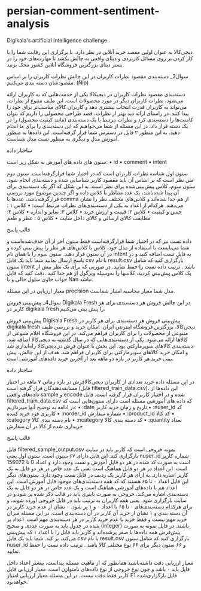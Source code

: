 # persian-comment-sentiment-analysis
Digikala's artificial intelligence challenge



دیجی‌کالا به عنوان اولین مقصد خرید آنلاین در نظر دارد، با برگزاری این رقابت شما را با کار کردن بر روی مسائل کاربردی و دیتای واقعی به چالش بکشد تا مهارت‌های خود را در بستر دیتای بزرگترین فروشگاه آنلاین کشور محک بزنید.

سوال3_ دسته‌بندی مقصود نظرات کاربران
در این چالش نظرات کاربران را بر اساس مقصودشان دسته بندی می‌کنیم. (Nlp)

دسته‌بندی مقصود نظرات کاربران
در دیجیکالا یکی از خدمت‌هایی که به کاربران ارائه می‌شود، نظرات کاربران دیگر در مورد محصولات است. این طیف متنوع از نظرات، می‌تواند به کاربران قدرت انتخاب بیشتری دهد و کاربران کالای مناسب‌تر برای خود را پیدا کنند. در راستای ارائه دید بهتر از نظرات، قصد طراحی محصولی را داریم که بتوان کامنت‌ها را دسته‌بندی کرد و نظرات مرتبط با یک دسته‌بندی (مانند کیفیت محصول) را در یک دسته قرار داد. در این مسئله از شما می‌خواهیم که این دسته‌بندی را برای ما انجام دهید. به این منظور ۲ فایل در دسترس شما قرار گرفته‌است. این داده‌ها به منظور آموزش مدل و دیگری به منظور تست مدل شماست.

ساختار داده

ستون های داده های آموزش به شکل زیر است:
•	id
•	comment
•	intent

ستون اول شناسه نظرات کاربران است که در اختیار شما قرارگرفته‌است. ستون دوم متن نظر است که بر اساس آن باید مقصود کاربر شناسایی شده و دسته‌بندی انجام شود. ستون سوم، کلاس پیش‌بینی‌شده برای نظر است. به این شکل که اگر یک دسته‌بندی برای آن پیدا شده‌باشد، یک عدد متناظر با کلاس داده و اگر چندین موضوع مورد بررسی قرارگرفته‌باشد، عدد‌ها با comma از هم جدا شده‌اند و کلاس‌های مختلف نظر را نشان می‌دهند.
هرکدام از اعداد به یکی از دسته‌بندی‌های نظرات مرتبط است:
•	کلاس ۱ : جنس و کیفیت
•	کلاس ۲: قیمت و ارزش خرید
•	کلاس ۳: سایز و اندازه
•	کلاس ۴: مطابقت کالای ارسالی و کالای داخل سایت
•	کلاس ۵ : عطر و طعم

قالب پاسخ

داده تست نیز که در اختیار شما قرارگرفته‌است فقط ستون آخر از آن حذف‌شده‌است و شما می‌بایست با استفاده از مدل خود، کلاس یا کلاس‌های هر نظر را پیش بینی کرده و در آن ستون قرار دهید. ستون سوم را با همان نام intent به فایل تست اضافه کنید و در پاسخ ارسال نمایید شما باید یک فایل csv با نام result.csv بارگزاری کنید که شامل ستون intent باشد . ترتیب داده تست را حفظ نمایید. در صورتی که برای یک نظر بیش از یک کلاس پیش‌بینی کردید، کلاسها را به‌وسیله ویرگول از هم جدا کنید .دقت کنید که فایل جواب حاوی سلول خالی و یا Nan نباشد.

معیار ارزیابی
در این مسئله precision مدل شما معیار محاسبه امتیاز شماست.


سوال4_ پیش‌بینی فروش Digikala Fresh
در این چالش فروش هر دسته‌بندی برای هر کاربر در digikala fresh را پیش بینی می‌کنیم.

پیش‌بینی فروش Digikala Fresh
پیش‌بینی فروش هر دسته‌بندی برای هر کاربر در digikala fresh دیجی‌کالا، بزرگترین فروشگاه اینترنتی ایران، امکان خرید و بررسی طیف متنوعی از محصولات را برای کاربران فراهم می‌کند. در این فروشگاه اقلام متنوعی از کالا‌ها ارائه می‌شود. یکی از دسته‌بندی‌هایی که در سال گذشته به دیجی‌کالا اضافه شد، دسته‌بندی کالاهای سوپرمارکتی بود. این بخش با عنوان فِرِش در دیجی‌کالا راه‌اندازی شد و امکان خرید کالاهای سوپرمارکتی برای کاربران فراهم شد.
هدف از این چالش، پیش بینی خرید هر کاربر در بازه دو ماهه بعد از آخرین خرید داده‌های آموزشی است.

ساختار داده

در این مسئله داده خرید تعدادی از کاربران دیجی‌کالافِرِش در بازه زمانی ۷ ماهه در اختیار مسابقه‌دهندگان قرار گرفته است (فایل filtered_train_data.csv). این داده‌ها از داده‌های واقعی sample و encode شده و در اختیار کاربران قرار گرفته است. فایل filtered_train_data.csv که داده های آموزشی مسئله است دارای ستون‌هایی است که در ادامه به توضیح آنها میپردازیم:
•	:date تاریخ و زمان خرید کاربر
•	:nuser_id کد کاربری فرد خرید کننده
•	:norder_id شماره سفارش
•	:product_id کد کالا
•	:category نام دسته بندی کالا
•	:ncategory کد دسته بندی کالا
•	:quantity تعداد خریداری شده از کالا در آن سفارش

قالب پاسخ

فایل filtered_sample_output.csv نمونه خروجی است که کاربر باید در سایت بارگزاری کند. این فایل دارای ۶۷ ستون است. ستون اول یعنی nuser_id شماره کاربر است به صورت کد شده در هر دو فایل آموزش و تست وجود دارد و اعداد 0 تا 156072 است. این اعداد در هر دو فایل هماهنگ است یعنی یک عدد خاص در هر دو فایل به یک کاربر اشاره دارد. به ازای هر کاربر یک ردیف در فایل تست وجود دارد. ستون‌های دیگر این فایل اعداد ۰ تا ۶۵ هستند که کد همه دسته‌بندی‌های موجود فایل آموزش است. این اعداد هم با داده‌های آموزشی هماهنگ است و یک عدد خاص در هر دو فایل به یک دسته‌بندی اشاره می‌کند.
خروجی به صورت باینری باید در قالب ذکر شده پر شود و در سایت بارگزاری شود. یعنی همه کاربران به ترتیب باید در فایل خروجی آورده شوند، و برای هرکدام دسته‌بندی‌های ۰ تا ۶۵ با اعداد ۰ و ۱ پر شود. ۰ نشان از عدم خرید کاربر در آن دسته بندی و ۱ نشان از خرید آن کاربر در آن دسته‌بندی است. در این مسئله میزان خرید مهم نیست و فقط خرید یا عدم خرید کاربر در هر دسته‌بندی مهم است. اعداد پر شده در جدول باید به صورت عددی و صحیح (integer) باشند. در فایل نمونه به صورت پیش‌فرض همه داده‌ها با صفر پرشده‌اند و کاربر باید فایل را با اعداد ۱ که پیش‌بینی می‌کند، پر کند.
شما باید یک فایل csv با نام result.csv بارگزاری کنید که شامل ستون ‍‍‍‍nuser_id و ۶۶ ستون دیگر برای ۶۶ نوع مختلف کالا باشد . ترتیب داده تست را حفظ نمایید.

معیار ارزیابی
دقت داشته‌باشید همانطور که از ماهیت مسئله پیداست، بیشتر اعداد داخل فایل باید ۰ باشد و چون نوع خروجی از نوع داده‌های نامتوازن است، معیار ارزیابی فایل کاربر فقط دقت نیست. در این مسئله معیار ارزیابی امتیاز F1 فایل بارگزاری‌شده‌ خواهدبود.

